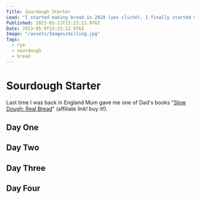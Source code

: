 ```yaml
---
Title: Sourdough Starter
Lead: "I started making bread in 2020 (yes cliché), I finally started my first sourdough."
Published: 2023-05-13T15:23:12.976Z
Date: 2023-05-9T15:23:12.976Z
Image: "/assets/Images/milling.jpg"
Tags:
  - rye
  - sourdough
  - bread
---
```


# Sourdough Starter
Last time I was back in England Mum gave me one of Dad's books "<a target="_blank" href="https://www.amazon.de/Slow-Dough-Secrets-Amazing-Long-Rise/dp/184899737X?&_encoding=UTF8&tag=markzither-21&linkCode=ur2&linkId=ba2b851e0628e75ee2306a26a5e99a76&camp=1638&creative=6742">Slow Dough: Real Bread</a>" (affiliate link! buy it!).

## Day One


## Day Two

## Day Three


## Day Four